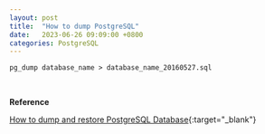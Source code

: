 ```yaml
---
layout: post
title:  "How to dump PostgreSQL"
date:   2023-06-26 09:09:00 +0800
categories: PostgreSQL
---
```



```shell
pg_dump database_name > database_name_20160527.sql
```

<br>

**Reference**

[How to dump and restore PostgreSQL Database](https://www.netguru.com/blog/how-to-dump-and-restore-postgresql-database){:target="_blank"}<br>
